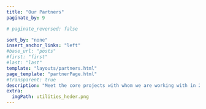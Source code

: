 ```yaml
---
title: "Our Partners"
paginate_by: 9

# paginate_reversed: false

sort_by: "none"
insert_anchor_links: "left"
#base_url: "posts"
#first: "first"
#last: "last"
template: "layouts/partners.html"
page_template: "partnerPage.html"
#transparent: true
description: "Meet the core projects with whom we are working with in 2024 to drive utilization of the ThreeFold Grid. In 2024 we will reach back out to partners with whom we have previously signed a Memorandum of Understanding and update accordingly."
extra:
  imgPath: utilities_heder.png
---
```

